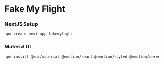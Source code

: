# Fake My Flight


### NextJS Setup

```bash
npx create-next-app fakemylight
```

### Material UI

```bash
npm install @mui/material @emotion/react @emotion/styled @emotion/server @emotion/cache --save
```